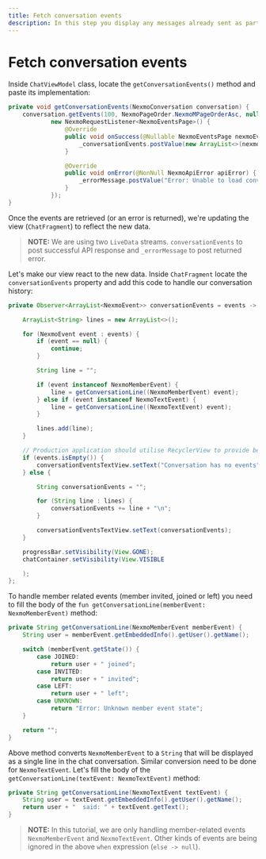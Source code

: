 ```yaml
---
title: Fetch conversation events
description: In this step you display any messages already sent as part of this Conversation
---
```


# Fetch conversation events

Inside `ChatViewModel` class, locate the `getConversationEvents()` method and paste its implementation:

```java
private void getConversationEvents(NexmoConversation conversation) {
    conversation.getEvents(100, NexmoPageOrder.NexmoMPageOrderAsc, null,
            new NexmoRequestListener<NexmoEventsPage>() {
                @Override
                public void onSuccess(@Nullable NexmoEventsPage nexmoEventsPage) {
                    _conversationEvents.postValue(new ArrayList<>(nexmoEventsPage.getPageResponse().getData()));
                }

                @Override
                public void onError(@NonNull NexmoApiError apiError) {
                    _errorMessage.postValue("Error: Unable to load conversation events " + apiError.getMessage());
                }
            });
}
```

Once the events are retrieved (or an error is returned), we're updating the view (`ChatFragment`) to reflect the new data.

> **NOTE:** We are using two `LiveData` streams. `conversationEvents` to post successful API response and `_errorMessage` to post returned error.

Let's make our view react to the new data. Inside `ChatFragment` locate the `conversationEvents` property and add this code to handle our conversation history:

```java
private Observer<ArrayList<NexmoEvent>> conversationEvents = events -> {

    ArrayList<String> lines = new ArrayList<>();

    for (NexmoEvent event : events) {
        if (event == null) {
            continue;
        }

        String line = "";

        if (event instanceof NexmoMemberEvent) {
            line = getConversationLine((NexmoMemberEvent) event);
        } else if (event instanceof NexmoTextEvent) {
            line = getConversationLine((NexmoTextEvent) event);
        }

        lines.add(line);
    }

    // Production application should utilise RecyclerView to provide better UX
    if (events.isEmpty()) {
        conversationEventsTextView.setText("Conversation has no events");
    } else {

        String conversationEvents = "";

        for (String line : lines) {
            conversationEvents += line + "\n";
        }

        conversationEventsTextView.setText(conversationEvents);
    }

    progressBar.setVisibility(View.GONE);
    chatContainer.setVisibility(View.VISIBLE

    );
};
```

To handle member related events (member invited, joined or left) you need to fill the body of the `fun getConversationLine(memberEvent: NexmoMemberEvent)` method:

```java
private String getConversationLine(NexmoMemberEvent memberEvent) {
    String user = memberEvent.getEmbeddedInfo().getUser().getName();

    switch (memberEvent.getState()) {
        case JOINED:
            return user + " joined";
        case INVITED:
            return user + " invited";
        case LEFT:
            return user + " left";
        case UNKNOWN:
            return "Error: Unknown member event state";
    }

    return "";
}
```

Above method converts `NexmoMemberEvent` to a `String` that will be displayed as a single line in the chat conversation. Similar conversion need to be done for `NexmoTextEvent`. Let's fill the body of the `getConversationLine(textEvent: NexmoTextEvent)` method:

```java
private String getConversationLine(NexmoTextEvent textEvent) {
    String user = textEvent.getEmbeddedInfo().getUser().getName();
    return user + "  said: " + textEvent.getText();
}
```

> **NOTE:** In this tutorial, we are only handling member-related events `NexmoMemberEvent` and `NexmoTextEvent`. Other kinds of events are being ignored in the above `when` expression (`else -> null`).
